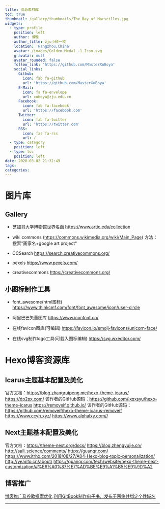 ```yaml
---
title: 资源素材库
toc: true
thumbnail: /gallery/thumbnails/The_Bay_of_Marseilles.jpg
widgets:
  - type: profile
    position: left
    author: 博雅
    author_title: zju小硕一枚
    location: 'Hangzhou,China'
    avatar: /images/Golden_Medal_-1_Icon.svg
    gravatar: null
    avatar_rounded: false
    follow_link: 'https://github.com/MasterXuBoya'
    social_links:
      Github:
        icon: fab fa-github
        url: 'https://github.com/MasterXuBoya'
      E-Mail:
        icon: fa fa-envelope
        url: xuboya@zju.edu.cn
      Facebook:
        icon: fab fa-facebook
        url: 'https://facebook.com'
      Twitter:
        icon: fab fa-twitter
        url: 'https://twitter.com'
      RSS:
        icon: fas fa-rss
        url: /
  - type: category
    position: left
  - type: toc
    position: left
date: 2020-03-02 21:32:49
tags:
categories:
---
```



# 图片库
 
## Gallery
<!--more -->
+ 芝加哥大学博物馆世界名画
<https://www.artic.edu/collection>

+ wiki commons
(https://commons.wikimedia.org/wiki/Main_Page)
方法：搜索"画家名+google art project"

+ CCSearch
<https://search.creativecommons.org/>

+ pexels
<https://www.pexels.com/>

+ creativecommons
<https://creativecommons.org/>

## 小图标制作工具

+ font_awesome(html图标) 
<https://www.thinkcmf.com/font/font_awesome/icon/user-circle>

+ 阿里巴巴矢量图库
<https://www.iconfont.cn/>

+ 在线favicon图库(可编辑)
<https://favicon.io/emoji-favicons/unicorn-face/>

+ 在线svg制作logo工具(可载入图标编辑)
<https://svg.wxeditor.com/>

# Hexo博客资源库
## Icarus主题基本配置及美化
官方文档：<https://blog.zhangruipeng.me/hexo-theme-icarus/>
<https://dp2px.com/> 该作者的GitHub源码：<https://github.com/lxqxsyu/hexo-theme-icarus>
<https://removeif.github.io/> 该作者的GitHub源码：<https://github.com/removeif/hexo-theme-icarus-removeif>
<https://www.ccyh.xyz/>
<https://www.alphalxy.com//>

## Next主题基本配置及美化
官方文档：<https://theme-next.org/docs/>
<https://blog.zhengyujie.cn/>
<http://saili.science/comments/>
<https://guanqr.com/>
<https://www.itrhx.com/2018/08/27/A04-Hexo-blog-topic-personalization/>
<http://yearito.cn/about/>
<https://guanqr.com/tech/website/hexo-theme-next-customization/#%E6%A0%87%E7%AD%BE%E9%A1%B5%E9%9D%A2>

## 博客推广
[博客推广及谷歌搜索优化](https://io-oi.me/tech/hexo-next-optimization/#%E5%8D%9A%E5%AE%A2%E6%8E%A8%E5%B9%BF%E5%8F%8A%E8%B0%B7%E6%AD%8C%E6%90%9C%E7%B4%A2%E4%BC%98%E5%8C%96%E5%BF%85%E8%AF%BB)
[利用GitBook制作电子书，发布于网络并绑定个性域名](https://strivebo.com/2019/02/21/%E5%88%A9%E7%94%A8GitBook%E5%88%B6%E4%BD%9C%E7%94%B5%E5%AD%90%E4%B9%A6%EF%BC%8C%E5%8F%91%E5%B8%83%E4%BA%8E%E7%BD%91%E7%BB%9C%E5%B9%B6%E7%BB%91%E5%AE%9A%E4%B8%AA%E6%80%A7%E5%9F%9F%E5%90%8D/#more)

---
